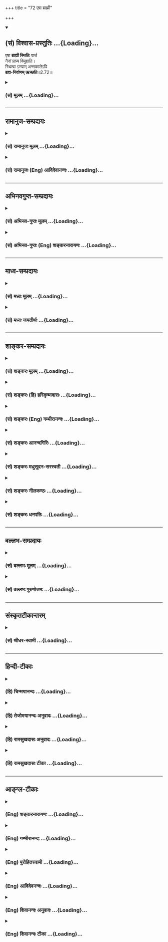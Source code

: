 +++
title = "72 एषा ब्राह्मी"

+++
<div class="js_include" newlevelforh1="2" title="(सं) विश्वास-प्रस्तुतिः" unfilled url="/purANam_vaiShNavam/mahAbhAratam/06-bhIShma-parva/03-bhagavad-gItA-parva/saMskRtam/vishvAsa-prastutiH/02_sAnkhya-yogaH_sarva-/72_eShA_brAhmI.md">
<details open><summary><h2>(सं) विश्वास-प्रस्तुतिः ...{Loading}...</h2></summary>

एषा **ब्राह्मी स्थितिः** पार्थ  
नैनां प्राप्य विमुह्यति।  
स्थित्वा ऽस्याम् अन्तकालेऽपि  
**ब्रह्म-निर्वाणम् ऋच्छति**॥2.72॥
</details>
</div>
<div class="js_include collapsed" newlevelforh1="3" title="(सं) मूलम्" unfilled url="/purANam_vaiShNavam/mahAbhAratam/06-bhIShma-parva/03-bhagavad-gItA-parva/saMskRtam/mUlam/02_sAnkhya-yogaH_sarva-/72_eShA_brAhmI.md">
<details><summary><h3>(सं) मूलम् ...{Loading}...</h3></summary>

एषा ब्राह्मी स्थितिः पार्थ नैनां प्राप्य विमुह्यति।  
स्थित्वाऽस्यामन्तकालेऽपि ब्रह्मनिर्वाणमृच्छति।।2.72।।
</details>
</div>


_________________
## रामानुज-सम्प्रदायः
<div class="js_include collapsed" newlevelforh1="3" title="(सं) रामानुजः मूलम्" unfilled url="/purANam_vaiShNavam/mahAbhAratam/06-bhIShma-parva/03-bhagavad-gItA-parva/saMskRtam/rAmAnujaH/mUlam/02_sAnkhya-yogaH_sarva-/72_eShA_brAhmI.md">
<details><summary><h3>(सं) रामानुजः मूलम् ...{Loading}...</h3></summary>

।।2.72।।**एषा** नित्यात्मज्ञानपूर्विका असङ्गकर्मणि **स्थितिः**
स्थितधीलक्षणा **ब्राह्मी** ब्रह्मप्रापिका। ईदृशीं कर्मस्थितिं
**प्राप्य न विमुह्यति** न पुनः संसारम् आप्नोति। **अस्यां**
स्थित्याम् अन्तिमे अपि वयसि **स्थित्वा ब्रह्म निर्वाणम् ऋच्छति**
निर्वाणमयं ब्रह्म गच्छति सुखैकतानम् आत्मानम् आप्नोति इत्यर्थः।  
एवम् आत्मयाथात्म्यं युद्धाख्यस्य च कर्मणः तत्प्राप्तिसाधनताम् अजानतः
शरीरात्मज्ञानेन मोहितस्य तेन च मोहेन युद्धात् निवृत्तस्य तन्मोहशान्तये
नित्यात्मविषया साङ्ख्यबुद्धिः तत्पूर्विका च
असङ्गकर्मानुष्ठानरूपकर्मयोगविषया बुद्धिः स्थितप्रज्ञतायोगसाधनभूता
द्वितीयेऽध्याये प्रोक्ता। तदुक्तम् नित्यात्मासङ्गकर्मेहागोचरा
साङ्ख्ययोगधीः। द्वितीये स्थितधीलक्ष्या प्रोक्ता तन्मोहशान्तये।।
(गीतार्थसंग्रहे 6) इति।  
  
  

</details>
</div>
<div class="js_include collapsed" newlevelforh1="3" title="(सं) रामानुजः (Eng) आदिदेवानन्दः" unfilled url="/purANam_vaiShNavam/mahAbhAratam/06-bhIShma-parva/03-bhagavad-gItA-parva/saMskRtam/rAmAnujaH/english/AdidevAnandaH/02_sAnkhya-yogaH_sarva-/72_eShA_brAhmI.md">
<details><summary><h3>(सं) रामानुजः (Eng) आदिदेवानन्दः ...{Loading}...</h3></summary>

2.72 This state of performing disinterested work which is preceded by
the knowledge of the eternal self and which is characterised by firm
wisdom, is the Brahmi-state, which secures the attainment of the Brahman
(the self). After attaining such a state, he will not be deluded, i.e.,
he will not get again the mortal coil. Reaching this state even during
the last years of life, he wins the blissful Brahman (the self) i.e.,
which is full of beatitude. The meaning is that he attains the self
which is constituted of nothing but bliss. Thus in the second chapter,
the Lord wanted to remove the delusion of Arjuna, who did not know the
real nature of the self and also did not realize that the activity named
'war' (here an ordained duty) is a means for attaining the nature of
Sankhya or the self. Arjuna was under the delusion that the body is
itself the self, and dominated by that delusion, had retreated from
battle. He was therefore taught the knowledge called 'Sankhya' or the
understanding of the self, and Yoga or what is called the path of
practical work without attachment. These together have as their
objective the attainment of steady wisdom (Sthitaprajnata) This has been
explained in the following verse by Sri Yamunacarya: Sankhya and Yoga,
which comprehend within their scope the understanding of the eternal
self and the practical way of disinterested action respectively, were
imparted in order to remove Arjuna's delusion. Through them the state of
firm wisdom can be reached.

</details>
</div>


_________________
## अभिनवगुप्त-सम्प्रदायः
<div class="js_include collapsed" newlevelforh1="3" title="(सं) अभिनव-गुप्तः मूलम्" unfilled url="/purANam_vaiShNavam/mahAbhAratam/06-bhIShma-parva/03-bhagavad-gItA-parva/saMskRtam/abhinava-guptaH/mUlam/02_sAnkhya-yogaH_sarva-/72_eShA_brAhmI.md">
<details><summary><h3>(सं) अभिनव-गुप्तः मूलम् ...{Loading}...</h3></summary>

एषेति । एषा असौ ब्रह्मसत्ता, यस्यां क्षणमात्रं स्थित्वा अवस्थिति प्राप्य शरीरभेदात् परं ब्रह्म आप्नोति। इति प्रश्नचतुष्टयं निर्णीतमिति ॥ ७४॥
  
  

</details>
</div>
<div class="js_include collapsed" newlevelforh1="3" title="(सं) अभिनव-गुप्तः (Eng) शङ्करनारायणः" unfilled url="/purANam_vaiShNavam/mahAbhAratam/06-bhIShma-parva/03-bhagavad-gItA-parva/saMskRtam/abhinava-guptaH/english/shankaranArAyaNaH/02_sAnkhya-yogaH_sarva-/72_eShA_brAhmI.md">
<details><summary><h3>(सं) अभिनव-गुप्तः (Eng) शङ्करनारायणः ...{Loading}...</h3></summary>

2.72 Esa etc. This is the Brahman-existance by remaining, i.e., having
dwalt in which, even for a moment, one attains the Supreme Brahman
\[after\] one's body breaks. Thus \[all the\] four estions have been
decided.

</details>
</div>


_________________
## माध्व-सम्प्रदायः
<div class="js_include collapsed" newlevelforh1="3" title="(सं) मध्वः मूलम्" unfilled url="/purANam_vaiShNavam/mahAbhAratam/06-bhIShma-parva/03-bhagavad-gItA-parva/saMskRtam/madhvaH/mUlam/02_sAnkhya-yogaH_sarva-/72_eShA_brAhmI.md">
<details><summary><h3>(सं) मध्वः मूलम् ...{Loading}...</h3></summary>

।।2.72।। उपसंहरति एषेति। ब्राह्मी स्थितिः ब्रह्मविषया स्थितिः लक्षणम्।
अन्तकालेऽप्यस्यां स्थित्वैव ब्रह्म गच्छति अन्यथा जन्मान्तरं
प्राप्नोति। यं यं वाऽपि 8।6 इति वक्ष्यमाणत्वात्। ज्ञानिनामपि सति
प्रारब्धकर्मणि शरीरान्तरं युक्तम्। भोगेन त्वितरे इति ह्युक्तम्। सन्ति हि
बहुशरीरफलानि कर्माणि कानिचित्सप्तजन्मनि विप्रः स्यात् इत्यादेः दृष्टेश्च
ज्ञानिनामपि बहुशरीरप्राप्तेः। तथा ह्युक्तम्स्थितप्रज्ञोऽपि यस्तूर्ध्वः
प्राप्य रुद्रपदं गतः। साङ्कर्षणं ततो मुक्तिमगाद्विष्णुप्रसादतः इति
गारुडे। महादेव परे जन्मनि तव मुक्तिर्निरूप्यते इति नारदीये।  
निश्चितफलं च ज्ञानं तस्य तावदेव चिरम् छां.उ.6।14।2़। यदु৷৷. च
नार्चिषमेवाभिसम्भवन्ति छां.उ.4।15।5 इत्यादिश्रुतिभ्यः न च
कायव्यूहापेक्षा तद्यथेषीकातूलम् छां.उ.5।24।3। तद्यथा पुष्करपलाशे
छां.उ.4।14।3ज्ञानाग्निः सर्वकर्माणि 4।37 इत्यादिवचनेभ्यः। प्रारब्धे
त्वविरोधः प्रमाणाभावाच्च। न च तच्छास्त्रं प्रमाणम्। अक्षपादकणादानां
साङ्ख्ययोगजटाभृताम्। मतमालम्ब्य ये वेदं दूषयन्त्यल्पचेतसः इति
निन्दावचनात्।  
यत्र तु स्तुतिस्तत्र शिवभक्तानां स्तुतिपरत्वमेव न सत्यत्वम्। न हि
तेषामपीतरग्रन्थविरुद्धार्थे प्रामाण्यम्। तथाह्युक्तम्एष मोहं सृजाम्याशु
यो जनान्मोहयिप्यति। त्वं च रुद्र महाबाहो मोहशास्त्राणि कारय। अतथ्यानि
वितथ्यानि दर्शयस्व महाभुज। प्रकाशं कुरु चात्मानमप्रकाशं च मां कुरु इति
वाराहे। कुत्सितानि च मिश्राणि रुद्रो विष्णुप्रचोदितः। चकार शास्त्राणि
विभुः ऋषयस्तत्प्रचोदिताः। दधीचाद्याः पुराणानि तच्छास्त्रसमयेन तु।
चक्रुर्वेदैश्च ब्राह्मणानि वैष्णवा विष्णुचोदिताः। पञ्चरात्रं भारतं च
मूलरामायणं तथा। तथा पुराणं भागवतं विष्णुर्वेद इतीरितः। अतः शैवपुराणानि
योज्यान्यन्याविरोधतः इति नारदीये।  
अतो ज्ञानिनां भवत्येव मुक्तिः। भीष्मादीनां तु तत्क्षणे मुक्त्यभावः।
स्मरंस्त्यजतीति वर्तमानव्यपदेशो हि कृतः। तच्चोक्तञ्ज्ञानिनां
क्रमयुक्तानां कायत्यागक्षणो यदा। विष्णुमाया तदा तेषां मनो बाह्यं करोति
हि इति गारुडे। न चान्येषां तदा स्मृतिर्भवति। बहुजन्मविपाकेन भक्तिज्ञानेन
ये हरिम्। भजन्ति तत्स्मृतिं त्वन्ते देवो याति न चान्यथा इति
ब्रह्मवैवर्ते। निर्वाणमशरीरम्। कायो बाणं शरीरं च
इत्यभिधानात्। एतद्बाणमवष्टभ्य इति प्रयोगाच्च।
निर्वाणशब्दप्रतिपादनंअनिन्द्रियाः म.भा.12।336।29 इत्यादिवत्। कथमन्यथा
सर्वपुराणादिप्रसिद्धाऽऽकृतिर्भगवत उपपद्यते। न चान्यद्भगवत उत्तमं
ब्रह्म। ब्रह्मेति परमात्मेति भगवानिति शद्ब्यते इति भागवते। भगवन्तं परं
ब्रह्मपरं ब्रह्मञ्जनार्दन। परमं यो महद्ब्रह्म
म.भा.13।149।9यस्मात्क्षरमतीतोऽहमक्षरादपि चोत्तमः।
15।18योऽप्तावतीन्द्रियग्राह्यः। नास्ति नारायणसमं न भूतं न  
  
भविष्यति। न त्वत्समोऽस्त्यभ्यधिकः कुतोऽन्यः 11।43 इत्यादिभ्यः। न च तस्य
ब्रह्मणोऽशरीरत्वादेतत्कल्प्यम् तस्यापि शरीरश्रवणात् आनन्दरूपममृतम्
मुं.उ.2।2।7 सुवर्णज्योतिः तै.उ.3।10।6 दहरोऽस्मिन्नन्तराकाशः छां.उ.8।1।2
इत्यादिषु।  
यदि रूपं न स्यात् आनन्दमित्येव स्यात् न त्वानन्दरूपमिति। कथं
सुवर्णरूपत्वं स्यादरूपस्य कथं दहरत्वम् दहरस्थश्च केचित्स्वदेहेत्यादौ
रूपवानुच्यते सहस्रशीर्षा पुरुषः ऋक्सं.8।4।17।1य.सं.31।1 रुक्मवर्णं
कर्तारं मुं.उ.3।1।3 आदित्यवर्णं तमसः परस्तात् य.सं.31।18 सर्वतः पाणिपादं
तत् 13।13श्वे.उ.3।16 विश्वतश्चक्षुरुत विश्वतोमुखः। ऋक्सं.
8।3।16।3य.सं.17।19 इत्यादिवचनात्। विश्वरूपाध्यायादेश्च रूपवानवसीयते।
अतिपरिपूर्णतमज्ञानैश्वर्यवीर्यानन्दयशश्श्रीशक्त्यादिमांश्च भगवान्।
पराऽस्य शक्तिर्विविधैव श्रूयते स्वाभाविकीं ज्ञानबलक्रिया च। श्वे.उ.6।8
यः सर्वज्ञः मुं.उ.1।1।92।2।7 आनन्दं ब्रह्मणः तै.उ.2।4।12।9।1
एतस्यैवानन्दस्यान्यानि भूतानि मात्रामुपजीवन्ति।
बृ.उ.4।3।32अनादिमध्यान्तमनन्तवीर्यसहस्रलक्षामितकान्तिकान्तम्। मय्यनन्तगुणेऽनन्ते
गुणतोऽनन्तविग्रहे भाग.6।4।48विज्ञानशक्तिरहमासमन्तशक्तेः भाग.3।9।24तुर्यं
तत्सर्वदृक् सदा। गौ.पा.का.1।12आत्मानमन्यं च स वेद विद्वान्
भाग.11।11।7अन्यतमो मुकुन्दात्को नाम लोके भगवत्पदार्थः
भाग.3।18।21ऐश्वर्यस्य समग्रस्य। वि.पु.6।5।74अतीव परिपूर्णं ते सुखं
ज्ञानं च सौभगम्। यच्चात्ययुक्तं स्मर्तुं वा शक्तः कर्तुमतः परः
इत्यादिभ्यः। तानि सर्वाण्यन्योन्यानन्यरूपाणि। विज्ञानमानन्दं ब्रह्म
बृ.उ.3।9।28 आनन्दो ब्रह्मेति व्यजानात् तै.उ.3।6 सत्यं ज्ञानमनन्तं ब्रह्म
तै.उ.2।1 यस्य ज्ञानमयं तपः मुं.उ.।1।19 समा भग प्रविश स्वाहा तै.उ.1।4।3न
तस्य प्राकृता मूर्तिर्मांसमेदोस्थिसम्भवा। न
योगित्वादीश्वरत्वात्सत्यरूपोऽच्युतो विभुः। सद्देहःसुखगन्धश्च ज्ञानभाः
सत्पराक्रमः। ज्ञानज्ञानः सुखसुखः स विष्णुः परमोऽक्षरः इति
पैङ्गिखिले। देहोऽयं मे सदानन्दो नायं प्रकृतिनिर्मितः। परिपूर्णश्च सर्वत्र
तेन नारायणोऽस्म्यहम्। इत्यादि ब्रह्मवैवर्ते।  
तदेव लीलया चासौ परिच्छिन्नादिरूपेण दर्शयति मायया। न च गर्भैऽवसद्देव्या न
चापि वसुदेवतः। न चापि राघवाज्जातो न चापि जमदग्नितः।
नित्यानन्दोऽव्ययोऽप्येवं क्रीडते मोघदर्शनः इति च पाद्मे। न वै स
आत्माऽऽत्मव (तां सुहृत्तमाः सक्तस्त्रिलोक्यां) तामधीश्वरो भुङ्क्ते हि
दुःखं भगवान्वासुदेवः भाग.5।19।6स्वर्गादेरीशिताञ्जः परमसुखनिधिर्बोधरूपोऽय
बोधं लोकानां दर्शयन्यो मुनिसुतहृतात्मप्रियार्थे जगाम। स ब्रह्मवन्द्यचरणो
जनमोहनाय स्त्रीसङ्गिनामिति रतिं प्रथयंश्चचार। पूर्तेरचिन्त्यवीर्यो यो
यश्च दाशरथिः स्वयम्। रुद्रवाक्यमृतं कर्तुमजितो जितवत्स्थितः। योऽजितो
विजितो भक्त्या गाङ्गेयं न जघान ह। न चाम्बां ग्राहयामास करुणः कोऽपरस्ततः
इत्यादिभ्यश्च स्कान्दे।  
न तत्र संसारधर्मा निरूप्याः यत्र च परापरभेदोऽवगम्यते
तत्राज्ञबुद्धिमपेक्ष्यावरत्वं विश्वरूपमपेक्ष्य अन्यत्र। तच्चोक्तम्
परिपूर्णानि रूपाणि समान्यखिलरूपतः। तथाप्यपेक्ष्य मन्दानां दृष्टिं
त्वामृषयोऽपि हि। परावरं वदन्त्येव ह्यभक्तानां विमोहनम् इति गारु़डे। न
चात्र किञ्चिदुपचारादिति वाच्यम् अचिन्त्यशक्तेः
पदार्थवैचित्र्याच्चेत्युक्तम्। रामकृष्णादिरूपाणि परिपूर्णानि सर्वदा। न
चाणुमात्रं भिन्नानि तथाप्यस्प्तान्विमोहसि इत्यादेश्च नारदीये।
तस्मात्सर्वदा सर्वरूपेष्वपरिगणितानन्तगुणगणं नित्यनिरस्ताशेषदोषं च
नारायणाख्यं परं ब्रह्मापरोक्षज्ञान्यृच्छतीति च सिद्धम्।  

</details>
</div>
<div class="js_include collapsed" newlevelforh1="3" title="(सं) मध्वः जयतीर्थः" unfilled url="/purANam_vaiShNavam/mahAbhAratam/06-bhIShma-parva/03-bhagavad-gItA-parva/saMskRtam/madhvaH/jayatIrthaH/02_sAnkhya-yogaH_sarva-/72_eShA_brAhmI.md">
<details><summary><h3>(सं) मध्वः जयतीर्थः ...{Loading}...</h3></summary>

।।2.72।। ज्ञानी स्तूयतेएषा इत्यनेनेत्यसत् प्रथमवाक्ये तददर्शनादिति
भावेनाह  **उपसंहरती**ति। प्रकरणं समापयतीत्यर्थः। ब्रह्मधर्मभूतेति
प्रतीतिनिरासायाह **ब्राह्मी**ति। स्थितिर्नोक्ता कथमेवमुच्यते इत्यत आह
लक्षणमिति ब्रह्मविषयज्ञानवतो लक्षणमुक्तमित्यर्थः। किं प्रभाषेत 2।5
इत्यादिप्रश्नपरिहारस्यार्थादुक्तत्वादनुपसंहारः। अन्तकाले चरमे वयस्यपि यः
परिव्रज्यास्यां स्थितौ तिष्ठति सोऽपि ब्रह्माप्नोतीति किमु ब्रह्मचर्यादेव
प्रव्रज्य इति (शां.) व्याख्यानमसत् अप्रकृतत्वात् इत्याशयवान्व्याचष्टे
**अन्तकालेऽपी**ति। ज्ञानिनो ब्रह्मप्राप्तिरुक्ता सा किं
तद्देहपातान्तरमेव उतान्यथा इत्यपेक्षयामिदमुच्यते। कुतोऽस्यार्थस्य
भगवदभिप्रेतत्वं इत्यत आह **यं यमि**ति। ननु ज्ञानमेव मोक्षसाधनम्
कारणपौष्कल्ये च कार्यं भवत्येव अतः कथं ज्ञानिनः शरीरान्तरप्राप्तिः इत्यत
आह **ज्ञानिना**मिति। प्रारब्धकर्म सामग्र्याः प्रतिबन्धकं तदेवान्तकाले
ब्रह्मानुसन्धानं प्रतिबध्नातीति भावः। ननु ज्ञानादेव सर्वं कर्म
क्षीणमित्यत आह **भोगेने**ति। अस्तु प्रारब्धकर्मणो भोगेनैव क्षयः स च
ज्ञानं यच्छरीरे जातं तत्रैवाभूत् अतः कथं शरीरान्तरारम्भ इत्यत आह  
  
**सन्ति ही**ति। तानि कथमेकेनैव शरीरेण भुज्येरन्निति शेषः। सप्तजन्मनीति
द्विगुः। इतश्चैवमित्याह **दृष्टेश्चे**ति। बह्वित्यनेकोपलक्षणम्। कथं
ज्ञानिनां बहुशरीरप्राप्तिर्दृश्यते इत्यत आह **तथाही**ति।  
ननु ज्ञानिनोऽपि यदि शरीरान्तरप्राप्तिस्तर्हि
गर्भवासादिभिर्दुःखैर्लुप्तशक्तिकं ज्ञानं न मोक्षाय पर्याप्तं स्यादित्यत
आह **निश्चिते**ति। तस्य ज्ञानिनस्तावदेव चिरं तावानेव विलम्बः यावन्न
विमोक्ष्ये विमोक्ष्यते प्रारब्धकर्मणा अवसिते कर्मणि ब्रह्म सम्पत्स्यत
इत्यर्थः अवसितकर्मणि ज्ञानिनि विषये यदि पुत्रादयः शव्यकर्म कुर्वन्ति यदु
च न यदि वा न कुर्वन्ति। सर्वथाऽर्चिषमभिसम्भवति प्राप्नोत्येवेत्यर्थः।
तदिदमुक्तंनैनां प्राप्य विमुह्यति इति। पाशुपतवैशेषिकादयस्त्वाहुः
अनियतकालविपाकान्यपि कर्माणि ज्ञानी
योगसामर्थ्यात्समाहृत्यानेकशरीरफलान्यपि कायव्यूहनिर्माणेन क्षपयित्वा
प्रव्रज्यते तत्कुतोऽस्य देहान्तरमिति तत्राह **न चे**ति। ज्ञानिनः
कर्मक्षयार्थमिति शेषः। तथा हि अप्रारब्धकर्मक्षयार्थं वा सा स्यात्
प्रारब्धकर्मक्षयार्थं वा नाद्यः तेषां ज्ञानेनैव क्षीणत्वात् इति भावेनाह
**तद्यथे**ति। द्वितीये तु यः कश्चिज्ज्ञानी तथा करोति सर्वो वा आद्ये
सम्प्रतिपत्तिमुत्तरमाह **प्रारब्धे त्वि**ति। द्वितीयासम्भवे हेतुमाह
**प्रमाणे**ति। चशब्दात्प्रागुदाहृतप्रमाणविरोधाच्च। पाशुपतादिशास्त्रेषु
तथोक्तत्वात्कथं प्रमाणाभावः इत्यत आह **न चे**ति। तच्छिष्या अपि
तच्छब्देनोच्यन्ते इति बहुवचनम्।  
उमापतिः पशुपतिः श्रीकण्ठो ब्रह्मणः सुतः। उक्तवानिदमव्यग्रं ज्ञानं
पाशुपतं शिवः इत्यादौ तत्स्तुतिरपि दृश्यते इत्यत आह **यत्रे**ति।
वैष्णवशास्त्रोक्तप्रकारेण शिवभक्तानां लक्षणयेति शेषः। सत्यत्वं
तदुक्तार्थस्येति शेषः। उक्तनिन्दाविरोधादिति भावः। तर्हि शैवपुराणानि
कायव्यूहनिर्माणनियमादौ प्रमाणानीत्यत आह **न ही**ति। तेषामिति
बुद्धिस्थशैवपुराणपरामर्शः इतरग्रन्था उदाहृतगारुडादयः। शैवपुराणानां
गारुडादिवैष्णवग्रन्थानां च को विशेषो येन बाध्यबाधकभावः इत्याशङ्क्य
दुर्जनव्यामोहार्थं प्रणीतपशुपतादिशास्त्राणां व्यामोहनार्थत्वे
तावत्प्रमाणमाह **तथा ही**ति। कारयेति स्वार्थे णिच्। अतथ्यानि
सर्वथाऽप्यविद्यमानानि वितथ्यानि व्यधिकरणानि च तेषु दर्शयस्व। प्रकाशं
प्रसिद्धम्। इदानीं तन्मूलत्वं शैवपुराणानां इतरेषां
पञ्चरात्रादिमूलत्वमित्यत्र प्रमाणमाह **कुत्सितानी**ति। तच्छास्त्रसमयेन
तच्छास्त्रसिद्धान्तमनुसृत्य। वेदैरिति वेदानामापाततः प्रतीतिमनुसृत्य।
भागवतं भगवद्विषयम्।  
उक्तमुपसंहरति **अत** इति। ज्ञानिनां मुक्तिर्भवतीत्येव न तु
तद्देहपातानन्तरमिति नियम इत्युपसंहारार्थः। ननु भीष्मादयो
ज्ञानिनोऽन्तकालेऽस्यां ब्राह्म्यां स्थितौ स्थिताश्च न मुक्ताश्च
तत्कथमेतदुक्तं इत्यत आह **भीष्मादीना**मिति। साक्षाद्देहत्यागक्षणे
युक्त्या परमेश्वरे मनोयोगेन भाव्यमित्येतत्कुतः इत्यत आह
**स्मरन्नि**ति। ननु तत्क्षणे युक्त्या मुक्तिश्चेदज्ञानिनामपि
तत्सम्भवेन मुक्तिरित्यत आह **न चे**ति। भक्तिज्ञानेनेति
द्वन्द्वैकवद्भावः। भक्तिसहितं ज्ञानं भक्तिज्ञानमिति वा। ब्रह्मनिर्वाणं
ब्रह्मस्वरूपानन्दं इति व्याख्यानं
सर्वप्रमाणविरुद्धमित्याशयवान्निर्वाणमिति भिन्नं पदं व्याचष्टे
**निर्वाण**मिति। कथमेतत् इत्यत आह  **काय** इति।
कार्यब्रह्मव्यावृत्त्यर्थमेतत्। अनेन ब्रह्मणो निराकारत्वं प्राप्तं
तत्प्रतिषेधार्थमाह **निर्वाणे**ति। प्रतिपादनं व्याख्यानम्। इत्यादिवत्
इत्यादेरिव प्राकृतादिविग्रहराहित्याथत्वेनेत्यर्थः। किमनेन व्याख्यानेन
निराकारमेव ब्रह्म किं न भवेत् इत्यत आह **कथ**मिति। भगवतो विष्णोः
साकारत्वेऽपि ब्रह्मणो निराकारत्वमेव। न च भगवानेव ब्रह्म तस्य
तदुत्तमत्वेन ततोऽन्यत्वात् अतो न पुराणादिविरोध इत्यत आह **न
चे**ति। महत् ब्रह्म इत्येतानि वाक्यानि भगवतो
ब्रह्मत्वप्रतिपादकानि। यस्मात् इत्यादीनि तस्यैव सर्वोत्तमत्वेन
तदुत्तमाभावप्रतिपादकानि। इन्द्रियग्राह्यमतिक्रान्तस्तदुत्तमः सर्वमेव
योगीन्द्रियग्राह्यम्। उत्तमाधमभावेन ब्रह्मेश्वरयोर्भेदो माभूत्
ब्रह्माशरीरं ईश्वरस्तु सविग्रह इत्यतो भेदोऽस्तु अभेदस्यापि
सत्त्वाद्ब्रह्मशब्दोपपत्तिरित्यत आह **न चे**ति। तस्य पराभिमतस्य
एतद्भगवतोऽन्यत्वम्। कुत इत्यत आह
**तस्यापी**ति। दहरोऽस्मिन्नन्तराकाशस्तस्मिन्यदन्तस्तदन्वेष्टव्यं
इत्यन्तं वाक्यं इह विवक्षितम्। इत्यादिषु ब्रह्मविद्यात्वेन सम्मतेष्विति
शेषः।  
कथमत्र श्रवणं इत्यत आह **यदी**ति। रूपं विग्रहः। विज्ञानमानन्दं ब्रह्म
बृ.उ.3।9।28 इत्यानन्दशब्दस्य  
  
नपुंसकत्वदर्शनात्तथोपादानम्। ज्योतिश्शब्दो भास्वररूपस्य वाचकः अत उक्तं
सुवर्णरूपत्वमिति। दहरत्वं दहरस्थत्वमविग्रहस्येति वर्तते। दहरस्थत्वं कथं
अविग्रहस्यानुपपन्नं इत्यत आह **दहरस्थश्चे**ति। एवमुपपत्तिसापेक्षाणि
वाक्यान्युदाहृत्य स्पष्टान्युदाहरति **सहस्रशीर्षे**ति। अवसीयते
परमात्मा। प्राग्भवतोऽन्यस्योत्तमत्वं वाक्यविरुद्धमित्युक्तम् इदानीं
व्याहृतं च तदिति भावेनाह **अतिपरिपूर्णतमे**ति।
अत्यादिशब्दैर्निरतिशयत्वं द्योत्यते। ऐश्वर्यं वशित्वम्। श्रीः कान्तिः।
परमेश्वरे भगवच्छब्दस्यौपचारिकत्वपरिहारायैतेषां गुणानां सद्भावे
प्रमाणान्याह **परे**ति। आनन्दं ब्रह्मणः इत्यत्र यतो वाचः इति
पूर्ववाक्यमभिप्रेतम्। अमितशब्दात्परश्चन्द्रशब्दोऽध्याहार्यः।
द्रष्टृपुरुषभेदात्ति्रविधोक्तिः। ऐश्वर्याद्यनन्तगुणत्वे मयीति प्रमाणम्।
सङ्ख्यापरिमाणाभ्यां गुणानामानन्त्ययनेनोच्यते। शक्तेः परत्वं प्रागुक्तं
तदस्पष्टमित्यतो **विज्ञाने**ति। ज्ञानस्यापरोक्षरूपताप्रतिपादनाय
**तुर्य**मिति। ईश्वरो नात्मानं वेत्ति कर्तृकर्मभावविरोधात्
इत्येतन्निरासाय **आत्मान**मिति। ईश्वरे भगवच्छब्दस्यौपचारिकत्वासम्भवं
दर्शयितुं तदन्यस्य तच्छब्दार्थतानिरासाया**न्यतम** इति। अन्य एवान्यतमः
भगवच्छब्दस्यायमर्थ इत्यत्रैश्वर्येति प्रमाणम्। अत्र षण्णामित्युपलक्षणम्।
षाड्गुण्ये सर्वगुणान्तर्भावो वा। तद्वान् भगवानिति सिद्धमेव। भगवत्त्वात्स
एव सर्वोत्तम इति। समग्रार्थो वेति **अतीवे**ति। यदन्येन करिष्यामीति
स्मर्तुं बुद्धिस्थीकर्तुं वाऽयुक्तं तत्त्वं कर्तुं शक्तः। मतुपा
ज्ञानादीनां भगवता भेदः प्रतीतः। षण्णामित्यादिना परस्परं च
तथाऽऽकृतिर्भगवत इत्युक्त्या कृतेस्तन्निरासार्थमाह **तानी**ति। तत्र
प्रमाणान्याह **विज्ञान**मिति। **तप** आलोचनक्रिया। ज्ञानमयं
ज्ञानात्मकमिति। धर्माणां परस्परमभेदोक्तिः। प्राकृतेति ङीबभावश्छान्दसः।
अणञ्भ्यामन्यो वा प्रत्ययः। मांसमेदोऽस्थिभिः सम्भवो यस्याः सा तथोक्ता।
एतच्च न योगित्वात् किन्त्वीश्वरत्वात्। अत एव विभुः
निर्दोषगुणात्मकविग्रहादच्युतः। ज्ञानज्ञानः इत्यादेरतिशयितज्ञानादित्यर्थः।
**तेन** निर्दोषत्वादिना।  
भगवद्रूपस्यैवम्भावे कथं परिच्छिन्नत्वगर्भवासादिसंसारिधर्माश्च तत्र
दृश्यन्ते इत्यत आह  **तदेवे**ति। किमर्थं इत्यत उक्तं **लीलये**ति।
मायया मोहकशक्त्या। अत्र प्रमाणमाह **न चे**ति। देव्या देवक्याः। एवं
गर्भवासादिप्रदर्शनेन मोघं दर्शनं यस्मिन्विषये स तथा। आत्मवतां
भागवतानाम्। आत्मा निरुपाधिकप्रिय इति यावत्। मुनिसुतो रावणः।
ब्रह्मवाक्यवत् रुद्रवाक्यमप्यतुलं प्रत्यस्तीत्यतःरुद्रवाक्यं
इत्युक्तम्। करुणः करुणावान् अर्शआदित्वादच्।  
तदेवेत्याद्युक्तमुपसंहरति **न तत्रे**ति। अत इत्युपस्कर्तव्यम्। यद्येवं
तर्हि विश्वरूपं परं तदपेक्षया कृष्णादिरूपाण्यपराणीति कथं ग्रन्थेषूच्यते
इत्यत आह **यत्र चे**ति। यत्र ग्रन्थे। तत्र विश्वरूपमपेक्ष्यान्यत्र
कृष्णादावपरत्वमज्ञबुद्धिमपेक्ष्योक्तं ज्ञातव्यमित्यर्थः। कुत एतदित्यत आह
**तच्चे**ति। अखिलरूपतोऽखिलधर्मैः विमोहनं कर्तुम्। नन्वयमुपचारो वा
स्तुतिर्वा किं न स्यात् इत्यत आह **न चे**ति। असम्भवे ह्येषा कल्पना।
अचिन्त्यशक्त्या चैकस्यैवानेकपरिमाणत्वादिकं सम्भवति। अन्यत्रादर्शनेन
त्वपलापेऽतिप्रसङ्ग इत्यर्थः। अत्रैव प्रमाणमाह **कृष्णे**ति। विमोहसि
विमोहयसि। श्लोकार्थमुपसंहरति **तस्मा**दिति।  
  
  

</details>
</div>


_________________
## शाङ्कर-सम्प्रदायः
<div class="js_include collapsed" newlevelforh1="3" title="(सं) शङ्करः मूलम्" unfilled url="/purANam_vaiShNavam/mahAbhAratam/06-bhIShma-parva/03-bhagavad-gItA-parva/saMskRtam/shankaraH/mUlam/02_sAnkhya-yogaH_sarva-/72_eShA_brAhmI.md">
<details><summary><h3>(सं) शङ्करः मूलम् ...{Loading}...</h3></summary>

।।2.72।।  
  
**एषा** यथोक्ता **ब्राह्मी** ब्रह्मणि भवा इयं **स्थितिः** सर्वं
कर्म संन्यस्य ब्रह्मरूपेणैव अवस्थानम् इत्येतत्। हे **पार्थ न एनां**
स्थितिं **प्राप्य** लब्ध्वा न **विमुह्यति** न मोहं प्राप्नोति।
**स्थित्वा अस्यां** स्थितौ ब्राह्म्यां यथोक्तायां **अन्तकालेऽपि**
अन्त्ये वयस्यपि **ब्रह्मनिर्वाणं** ब्रह्मनिर्वृतिं मोक्षम्
**ऋच्छति** गच्छति। किमु वक्तव्यं ब्रह्मचर्यादेव संन्यस्य यावज्जीवं यो
ब्रह्मण्येव अवतिष्ठते स ब्रह्मनिर्वाणमृच्छति इति।।  
इति श्रीमत्परमहंसपरिव्राजकाचार्यस्य श्रीगोविन्दभगवत्पूज्यपादशिष्यस्य  
  
श्रीमच्छंकरभगवतः कृतौ श्रीमद्भगवद्गीताभाष्ये  
  
द्वितीयोऽध्यायः।।  
  

</details>
</div>
<div class="js_include collapsed" newlevelforh1="3" title="(सं) शङ्करः (हि) हरिकृष्णदासः" unfilled url="/purANam_vaiShNavam/mahAbhAratam/06-bhIShma-parva/03-bhagavad-gItA-parva/saMskRtam/shankaraH/hindI/harikRShNadAsaH/02_sAnkhya-yogaH_sarva-/72_eShA_brAhmI.md">
<details><summary><h3>(सं) शङ्करः (हि) हरिकृष्णदासः ...{Loading}...</h3></summary>

।।2.72।। ( अब ) उस उपर्युक्त ज्ञाननिष्ठाकी स्तुति की जाती है  
  
यह उपर्युक्त अवस्था ब्राह्मी यानी ब्रह्ममें होनेवाली स्थिति है अर्थात्
सर्व कर्मोंका संन्यास करके केवल ब्रह्मरूपसे स्थित हो जाना है।  
हे पार्थ इस स्थितिको पाकर मनुष्य फिर मोहित नहीं होता अर्थात् मोहको
प्राप्त नहीं होता।  
अन्तकालमें अन्तके वयमें भी इस उपर्युक्त ब्राह्मी स्थितिमें स्थित होकर
मनुष्य ब्रह्ममें लीनतारूप मोक्षको लाभ करता है। फिर जो ब्रह्मचर्याश्रमसे
ही संन्यास ग्रहण करके जीवनपर्यन्त ब्रह्ममें स्थित रहता है वह
ब्रह्मनिर्वाणको प्राप्त होता है इसमें तो कहना ही क्या है।  
  
  
  
  
  
  
  

</details>
</div>
<div class="js_include collapsed" newlevelforh1="3" title="(सं) शङ्करः (Eng) गम्भीरानन्दः" unfilled url="/purANam_vaiShNavam/mahAbhAratam/06-bhIShma-parva/03-bhagavad-gItA-parva/saMskRtam/shankaraH/english/gambhIrAnandaH/02_sAnkhya-yogaH_sarva-/72_eShA_brAhmI.md">
<details><summary><h3>(सं) शङ्करः (Eng) गम्भीरानन्दः ...{Loading}...</h3></summary>

2.72 O Partha, esa, this, the aforesaid; is brahmisthitih, the state of
being established in Brahman, i.e. continuing (in life) in
indentification with Brahman, after renouncing all actions. Na
vimuhyati, one does not become deluded; prapya, after attaining ; enam,
this Rcchati, one attains; brahma-nirvanam, identification with Brahman,
Liberation; sthitva, by being established; asyam, in this, in the state
of Brahman-hood as described; api, even; anta-kale, in the closing years
of one's life. What need it be said that, one who remains established
only in Brahman during the whole life, after having espoused monasticism
even from the stage of celibacy, attains indetification with Brahman!

</details>
</div>
<div class="js_include collapsed" newlevelforh1="3" title="(सं) शङ्करः आनन्दगिरिः" unfilled url="/purANam_vaiShNavam/mahAbhAratam/06-bhIShma-parva/03-bhagavad-gItA-parva/saMskRtam/shankaraH/AnandagiriH/02_sAnkhya-yogaH_sarva-/72_eShA_brAhmI.md">
<details><summary><h3>(सं) शङ्करः आनन्दगिरिः ...{Loading}...</h3></summary>

।।2.72।। तत्र तत्र संक्षेपविस्तराभ्यां प्रदर्शितां
ज्ञाननिष्ठामधिकारिप्रवृत्त्यर्थत्वेन स्तोतुमुत्तरश्लोकमवतारयति
**सैषेति।** गृहस्थः संन्यासीत्युभावपि चेन्मुक्तिभोगिनौ किं तर्हि
कष्टेन सर्वथैव संन्यासेनेत्याशङ्क्य  
  
संन्यासिव्यतिरिक्तानामन्तरायसंभवादपेक्षितः संन्यासो मुमुक्षोरित्याह
**एषेति।** स्थितिमेव व्याचष्टे **सर्वमिति।** न विमुह्यतीति
पुनर्नञोऽनुकर्षणमन्वयार्थं संन्यासिनो विमोहाभावेऽपि गृहस्थो
धनहान्यादिनिमित्तं प्रायेण विमुह्यति। विक्षिप्तः सन्परमार्थविवेकरहितो
भवतीत्यर्थः। यथोक्ता ब्राह्मी स्थितिः सर्वकर्मसंन्यासपूर्विका
ब्रह्मनिष्ठा तस्यां स्थित्वा तामिमामायुषश्चतुर्थेऽपि भागे कृत्वेत्यर्थः।
अपिशब्दसूचितं कैमुतिकन्यायमाह **किमु** **वक्तव्यमिति।** तदेवं
तत्त्वंपदार्थौ तदैक्यं वाक्यार्थस्तज्ज्ञानादेकाकिनो
मुक्तिस्तदुपायश्चेत्येतेषामेकैकत्रश्लोके प्राधान्येन प्रदर्शितमिति
निष्ठाद्वयमुपायोपेयभूतमध्यायेन सिद्धम्।  
इति परमहंस श्रीमदानन्दगिरिकृतटीकायां द्वितीयोऽध्यायः।।2।।  
  

</details>
</div>
<div class="js_include collapsed" newlevelforh1="3" title="(सं) शङ्करः मधुसूदन-सरस्वती" unfilled url="/purANam_vaiShNavam/mahAbhAratam/06-bhIShma-parva/03-bhagavad-gItA-parva/saMskRtam/shankaraH/madhusUdana-sarasvatI/02_sAnkhya-yogaH_sarva-/72_eShA_brAhmI.md">
<details><summary><h3>(सं) शङ्करः मधुसूदन-सरस्वती ...{Loading}...</h3></summary>

।।2.72।। तदेवं चतुर्णां प्रश्नानामुत्तरव्याजेन सर्वाणि
स्थितप्रज्ञलक्षणानि मुमुक्षुकर्तव्यतया कथितानि संप्रति कर्मयोगफलभूतां
साङ्ख्यनिष्ठां फलेन स्तुवन्नुपसंहरति एषा स्थितप्रज्ञलक्षणव्याजेन कथिताएषा
तेऽभिहिता साङ्ख्ये बुद्धिः इति च प्रागुक्ता स्थितिर्निष्ठा
सर्वकर्मसंन्यासपूर्वकपरमात्मज्ञानलक्षणा ब्राह्मी ब्रह्मविषया। हे पार्थ
एनां स्थितिं प्राप्य यः कश्चिदपि पुनर्न  
  
विमुह्यति। नहि ज्ञानबाधितस्याज्ञानस्य पुनः संभवोऽस्ति
अनादित्वेनोत्पत्त्यसंभवात्। अस्यां स्थितावन्तकालेऽप्यन्त्येऽपि वयसि
स्थित्वा ब्रह्मनिर्वाणं ब्रह्मणि निर्वाणं निर्वृतिं ब्रह्मरूपं
निर्वाणमिति वा ऋच्छति गच्छत्यभेदेन। किमु वक्तव्यं यो ब्रह्मचर्यादेव
संन्यस्य यावज्जीवमस्यां ब्राह्म्यां स्थिताववतिष्ठते स
ब्रह्मनिर्वाणमृच्छतीत्यपिशब्दार्थः।  
  
  
  
  

</details>
</div>
<div class="js_include collapsed" newlevelforh1="3" title="(सं) शङ्करः नीलकण्ठः" unfilled url="/purANam_vaiShNavam/mahAbhAratam/06-bhIShma-parva/03-bhagavad-gItA-parva/saMskRtam/shankaraH/nIlakaNThaH/02_sAnkhya-yogaH_sarva-/72_eShA_brAhmI.md">
<details><summary><h3>(सं) शङ्करः नीलकण्ठः ...{Loading}...</h3></summary>

।।2.72।। प्रतिपादितां कर्मयोगप्राप्यां साङ्ख्ययोगनिष्ठां फलेन
स्तुवन्नुपसंहरति **एषेति।** एषा स्थितप्रज्ञलक्षणप्रसङ्गात्कथिता
ब्राह्मी। ब्रह्मशब्देनात्र ब्रह्मविदुच्यते। ब्रह्मविद्ब्रह्मैव भवति इति
श्रुतेः। तस्येयं ब्राह्मी स्थितिर्निष्ठा एनां निष्ठां प्राप्य नरो न
विमुह्यति पुनर्मोहं न प्राप्नोति। अस्यामन्तकालेऽपि स्थित्वेति
सकृज्जातापीयं फलवती नतूपासनावच्चिराभ्याससापेक्षेत्युक्तम्। ब्रह्म ऋच्छति
प्राप्नोति। किं लोकान्तरवद्गतिप्राप्यं ब्रह्म नेत्याह **निर्वाणमिति।**
निर्गतं वानं गमनं यस्मिन्प्राप्ये ब्रह्मणि तन्निर्वाणम्। तथा च श्रुतिःन
तस्य प्राणा उत्क्रामन्त्यत्रैव समवलीयन्ते ब्रह्मैव सन् ब्रह्माप्येति
इति। गतिमन्तरेण प्राणरूपोपाधिप्रविलयमात्राद्धटाकाशस्य
महाकाशत्वप्राप्तिवत् जीवस्य ब्रह्मप्राप्तिमाह। अन्तकालेऽपीत्यपिशब्दाद्यो
ब्रह्मचर्यादारभ्यात्र तिष्ठति स ब्रह्मनिर्वाणं कैमुतिकन्यायेन
प्राप्नोतीति गम्यते। अस्याध्यायस्यार्थः संगृहीतो मधूसूदनश्रीपादैःज्ञानं
तत्साधनं कर्म सत्त्वशुद्धिश्च तत्फलम्। तत्फलं
ज्ञाननिष्ठैवेत्यध्यायेऽस्मिन्प्रकीर्तितम्।  

</details>
</div>
<div class="js_include collapsed" newlevelforh1="3" title="(सं) शङ्करः धनपतिः" unfilled url="/purANam_vaiShNavam/mahAbhAratam/06-bhIShma-parva/03-bhagavad-gItA-parva/saMskRtam/shankaraH/dhanapatiH/02_sAnkhya-yogaH_sarva-/72_eShA_brAhmI.md">
<details><summary><h3>(सं) शङ्करः धनपतिः ...{Loading}...</h3></summary>

।।2.72।। ज्ञाननिष्ठां स्तुवन्नुपसंहरति **एषेति।** एषा यथोक्ता ब्रह्मणि
भवा स्थितिः। सर्वं परित्यज्य ब्रह्मरुपेणैवावस्थानमिति
यावत्। ब्रह्मविद्ब्रह्मैव भवति इति श्रुत्या ब्रह्मशब्देनात्र
ब्रह्मविद्गृह्यत इति व्याख्यानं त्वाचार्यैर्न कृतं मुख्यार्थेन
वाक्यार्थनिर्वाहेऽमुख्यार्थस्यानौचित्यात्। एनां स्थितिं लब्ध्वा न
विमुह्यति मोहं न प्राप्नोति। अस्यां ब्राहृयां स्थितावन्तकाले
वृद्धावस्थायामपि स्थित्वा ब्रह्मणि निर्वृतिं मोक्षमृच्छति गच्छति किं
वक्तव्यं प्रथमावस्थात् आस्भ्य ब्रह्मण्येव योऽवतिष्ठते स
ब्रह्मनिर्वाणमृच्छतीति। अन्तकाले मृत्युसमये इत्यर्थस्तु न तस्मिन्काले
एतादृशस्थित्यसंभवात्। नतु तदा विवशस्य स्मरणोद्यमः संभवतीति। यंयं वापीति
श्लोकस्थस्वोक्तिविरोधाच्च ब्रह्मणि निर्वाणमिति भाष्यस्योपलक्षणत्वेन
ब्रह्मरुपं निर्वाणमित्यर्थोऽप्यविरुद्धः। निर्गतं वानं गमनं
यस्मिन्नित्यर्थोऽपि तवाप्ययं शोकमोहाभिभूतत्वरुपः स्वभावो नोचितः किंतु
जीवन्मुक्तस्वभाव एवेति सूचयन्नाह **पार्थेति।** यद्वा मत्संबन्धिनस्तव
मयि ब्रह्मण्येवावस्थानं युक्तमिति सूचयन्नाह **पार्थेति।**  
  
तदनेन द्वितीयाध्यायेन तत्पदलक्ष्यं परमात्मानमेव त्वंपदलक्ष्यत्वेन
प्रतिपादयता साक्षाच्छोकमोहनिवृत्तिहेतुभूतां ज्ञाननिष्ठां लक्षणसहितां
प्राधान्येन तदुपायभूतां योगनिष्ठां च गुणभावेन प्रदर्शयता उपायोपेयभूतं
निष्ठाद्वयं प्रकाशितम्।  
इति
श्रीमत्परमहंसपरिव्राजकाचार्यबालस्वामिश्रीपादशिष्यदत्तवंशावतंसरामकुमारसूनुधनपतिविदुषा
विरचितायां गीताभाष्योत्कर्षदीपिकायां द्वितीयोऽध्यायः।।2।।  
  
  
**  
  
  
**

</details>
</div>


_________________
## वल्लभ-सम्प्रदायः
<div class="js_include collapsed" newlevelforh1="3" title="(सं) वल्लभः मूलम्" unfilled url="/purANam_vaiShNavam/mahAbhAratam/06-bhIShma-parva/03-bhagavad-gItA-parva/saMskRtam/vallabhaH/mUlam/02_sAnkhya-yogaH_sarva-/72_eShA_brAhmI.md">
<details><summary><h3>(सं) वल्लभः मूलम् ...{Loading}...</h3></summary>

।।2.72।। उक्तां योगवन्निष्ठां स्तुवन्नुपसंहरति एषेति। ब्रह्म हि निर्दोषं
समम् तस्यैवेति ब्राह्मी ब्रह्मसम्बन्धिनी वा स्थितिः स्थितधीलक्षणा।
अस्यां स्थित्वा ब्रह्मसुखं प्राप्नोति।  

</details>
</div>
<div class="js_include collapsed" newlevelforh1="3" title="(सं) वल्लभः पुरुषोत्तमः" unfilled url="/purANam_vaiShNavam/mahAbhAratam/06-bhIShma-parva/03-bhagavad-gItA-parva/saMskRtam/vallabhaH/puruShottamaH/02_sAnkhya-yogaH_sarva-/72_eShA_brAhmI.md">
<details><summary><h3>(सं) वल्लभः पुरुषोत्तमः ...{Loading}...</h3></summary>

  
  
।।2.72।। उपसंहरति एषेति। एषा ब्राह्मी ब्रह्मनिष्ठस्य स्थितिः। एनां
प्राप्य न विमुह्यति मोहं न प्राप्नोति। अन्तकाले क्षणमप्यस्यां स्थित्वा
ब्रह्मनिर्वाणं पुरुषोत्तममुक्तिं प्राप्नोति। गीतायाश्चोपनिषद्रूपत्वादत्र
ब्रह्मपदं पुरुषोत्तमवाचकमेव। आजन्मस्थितौ तु किं वक्तव्यम् इति भावः।  
  
  
इति श्रीमद्भगवद्गीताटीकायां गीतामृततरङ्गिण्यां द्वितीयोऽध्यायः।।2।।  
  

</details>
</div>


_________________
## संस्कृतटीकान्तरम्
<div class="js_include collapsed" newlevelforh1="3" title="(सं) श्रीधर-स्वामी" unfilled url="/purANam_vaiShNavam/mahAbhAratam/06-bhIShma-parva/03-bhagavad-gItA-parva/saMskRtam/shrIdhara-svAmI/02_sAnkhya-yogaH_sarva-/72_eShA_brAhmI.md">
<details><summary><h3>(सं) श्रीधर-स्वामी ...{Loading}...</h3></summary>

।।2.72।। उक्तां ज्ञाननिष्ठां स्तुवन्नुपसंहरति **एषेति।**
ब्राह्मीस्थितिर्ब्रह्मज्ञाननिष्ठा एषा एवंविधा। एनां परमेश्वराराधनेन
शुद्धान्तःकरणः पुमान् प्राप्य न विमुह्यति पुनः संसारमोहं न प्राप्नोति।
यतः अन्तकाले मृत्युसमयेऽप्यस्यां क्षणमात्रमपि स्थित्वा ब्रह्मणि निर्वाणं
लयमृच्छति प्राप्नोति किं पुनर्वक्तव्यं बाल्यमारभ्य स्थित्वा
प्राप्नोतीति।  
  
  

</details>
</div>


_________________
## हिन्दी-टीकाः
<div class="js_include collapsed" newlevelforh1="3" title="(हि) चिन्मयानन्दः" unfilled url="/purANam_vaiShNavam/mahAbhAratam/06-bhIShma-parva/03-bhagavad-gItA-parva/hindI/chinmayAnandaH/02_sAnkhya-yogaH_sarva-/72_eShA_brAhmI.md">
<details><summary><h3>(हि) चिन्मयानन्दः ...{Loading}...</h3></summary>

।।2.72।। सब इच्छाओं के त्याग का अर्थ है अहंकार का त्याग। अहंकार रहित
अवस्था निष्क्रिय अर्थहीन शून्य नहीं है। जहाँ भ्रान्तिजनित अहंकार समाप्त
हुआ वहीं पर पूर्ण ज्ञानस्वरूप आत्मा प्रकाशित होता है। अपने हृदय में
स्थित आत्मा को पहचानने का ही अर्थ है उसी समय सर्वत्र व्याप्त नित्य
ब्रह्म को पहचानना। अहंकार के नष्ट होने पर नित्य चैतन्य आत्मा का अनुभव
उससे भिन्न रहकर नहीं होता वरन् उसके साथ एकत्व का अनुभव ही होता है। अत इस
साक्षात्कार को ब्राह्मी स्थिति कहा गया है।  
यहाँ एक शंका उठ सकती है कि क्या आत्मानुभव के पश्चात् भी हमें पुन मोहित
होकर अहंकार से उत्पन्न दुखों का भोग हो सकता है ऐसे किसी पुनर्मोह का यहाँ
निषेध करके भगवान् हमारे भय को दूर कर देते हैं और भी एक बात है कि
आत्मसाक्षात्कार का युवावस्था में ही होना आवश्यक नहीं हैं। वृद्धावस्था
अथवा जीवन के अन्तिम क्षणों में भी यदि मनुष्य अपने स्वयंसिद्ध नित्य
स्वरूप को पहचान लेता है तब भी वह अनुभव ब्राह्मी स्थिति के लिए पर्याप्त
है।  
मिथ्या का निषेध और सत्य का प्रतिपादन यही वह मार्ग है जिसका उपनिषदों में
आत्मप्राप्ति के लिए उपदेश है। कर्मयोग उस ज्ञान का व्यावहारिक स्वरूप है
जिसका निरूपण व्यासजी ने गीता में अपनी मौलिक शैली में किया है। अनासक्त
भाव से सिद्धि और असिद्धि में समान रहते हुए कर्म करने का अर्थ है अहंकार
के अधिकार को ही समाप्त करना और इस प्रकार अनजाने ही वहाँ उच्चतर सत्य की
स्थापना करना। अस्तु वेदान्त के निदिध्यासन से गीता में वर्णित कर्मयोग की
साधना भिन्न नहीं है। परन्तु अर्जुन भगवान् के केवल वाच्यार्थ को ही ग्रहण
करता है और उसके मन में एक सन्देह उत्पन्न होता है जिसे वह तृतीय अध्याय के
प्रारम्भ में व्यक्त करता है। अत अगले अध्याय में भगवान् श्रीकृष्ण कर्मयोग
का विस्तारपूर्वक विवेचन करते हैं।  
conclusion  
ँ़ तत्सदिति श्रीमद्भगवद्गीतासूपनिषस्तु ब्रह्मविद्यायां  
  
योगाशास्त्रे श्रीकृष्णार्जुनसंवादे साङ्ख्ययोगोनाम द्वितीयोऽध्याय।।  
  
इस प्रकार श्रीकृष्णार्जुन संवाद के रूप में ब्रह्मविद्या और योगशास्त्र
स्वरूप श्रीमद्भगवद्गीतोपनिषद् का साङ्ख्ययोग नामक दूसरा अध्याय समाप्त होता
है।  
कपिल मुनि जी के साङ्ख्य दर्शन के अर्थ में इस अध्याय का नाम साङ्ख्ययोग नहीं
है। यहाँ साङ्ख्य शब्द का प्रयोग उसकी व्युत्पत्ति के आधार पर किया गया है
जिसके अनुसार साङ्ख्य का अर्थ हैं किसी विषय का युक्तियुक्त वह विवेचन
जिसमें अनेक तर्क प्रस्तुत करने के पश्चात् किसी विवेकपूर्ण निष्कर्ष पर हम
पहुँचते हैं। इस अर्थ में तत्त्वज्ञान से पूर्ण इस अध्याय को संकल्प वाक्य
में साङ्ख्ययोग कहा गया है।  
यह सत्य है कि मूल महाभारत में गीता के अध्यायों के अन्त में यह संकल्प
वाक्य नहीं मिलते। किसी एक व्यक्ति को इनकी रचना का श्रेय देने के विषय में
व्याख्याकारों में मतभेद है। तथापि यह स्वीकार किया जाता है कि एक अथवा
अनेक विद्वानों ने प्रत्येक अध्याय के विषय का अध्ययन कर उसका उचित नामकरण
किया है। गीता के सभी विद्यार्थियों के लिए वास्तव में ये नाम उपयोगी हैं।
श्री शंकराचार्य जी ने इस विषय पर भाष्य नहीं लिखा है।  
  
  

</details>
</div>
<div class="js_include collapsed" newlevelforh1="3" title="(हि) तेजोमयानन्दः अनुवादः" unfilled url="/purANam_vaiShNavam/mahAbhAratam/06-bhIShma-parva/03-bhagavad-gItA-parva/hindI/tejomayAnandaH/anuvAdaH/02_sAnkhya-yogaH_sarva-/72_eShA_brAhmI.md">
<details><summary><h3>(हि) तेजोमयानन्दः अनुवादः ...{Loading}...</h3></summary>

।।2.72।। हे पार्थ यह ब्राह्मी स्थिति है। इसे प्राप्त कर पुरुष मोहित नहीं
होता। अन्तकाल में भी इस निष्ठा में स्थित होकर ब्रह्मनिर्वाण (ब्रह्म के
साथ एकत्व) को प्राप्त होता है।।  
  

</details>
</div>
<div class="js_include collapsed" newlevelforh1="3" title="(हि) रामसुखदासः अनुवादः" unfilled url="/purANam_vaiShNavam/mahAbhAratam/06-bhIShma-parva/03-bhagavad-gItA-parva/hindI/rAmasukhadAsaH/anuvAdaH/02_sAnkhya-yogaH_sarva-/72_eShA_brAhmI.md">
<details><summary><h3>(हि) रामसुखदासः अनुवादः ...{Loading}...</h3></summary>

।।2.72।। हे पृथानन्दन ! यह ब्राह्मी स्थिति है। इसको प्राप्त होकर कभी कोई
मोहित नहीं होता। इस स्थितिमें यदि अन्तकालमें भी स्थित हो जाय, तो निर्वाण
(शान्त) ब्रह्मकी प्राप्ति हो जाती है।

</details>
</div>
<div class="js_include collapsed" newlevelforh1="3" title="(हि) रामसुखदासः टीका" unfilled url="/purANam_vaiShNavam/mahAbhAratam/06-bhIShma-parva/03-bhagavad-gItA-parva/hindI/rAmasukhadAsaH/TIkA/02_sAnkhya-yogaH_sarva-/72_eShA_brAhmI.md">
<details><summary><h3>(हि) रामसुखदासः टीका ...{Loading}...</h3></summary>

।।2.72।।***व्याख्या--*'एषा ब्राह्मी स्थितिः पार्थ'--**यह ब्राह्मी
स्थिति है अर्थात् ब्रह्मको प्राप्त हुए मनुष्यकी स्थिति है। अहंकाररहित
होनेसे जब व्यक्तित्व मिट जाता है, तब उसकी स्थिति स्वतः ही ब्रह्ममें होती
है। कारण कि संसारके साथ सम्बन्ध रखनेसे ही व्यक्तित्व था। उस सम्बन्धको
सर्वथा छोड़ देनेसे योगीकी अपनी कोई व्यक्तिगत स्थिति नहीं रहती।  
अत्यन्त नजदीकका वाचक होनेसे यहाँ **'एषा'** पद पूर्वश्लोकमें
आये**'विहाय कामान्'****'निःस्पृहः
निर्ममः'**और**'निरहङ्कारः'**पदोंका लक्ष्य करता है।  
भगवान्के मुखसे 'तेरी बुद्धि जब मोहकलिल और श्रुतिविप्रतिपत्तिसे तर जायगी,
तब तू योगको प्राप्त हो जायगा'--ऐसा सुनकर अर्जुनके मनमें यह जिज्ञासा हुई
कि वह स्थिति क्या होगी; इसपर अर्जुनने स्थितप्रज्ञके विषयमें चार प्रश्न
किये। उन चारों प्रश्नोंका उत्तर देकर भगवान्ने यहाँ वह स्थिति बतायी कि वह
ब्राह्मी स्थिति है। तात्पर्य है कि वह व्यक्तिगत स्थिति नहीं है अर्थात्
उसमें व्यक्तित्व नहीं रहता। वह नित्ययोगकी प्राप्ति है। उसमें एक ही
तत्त्व रहता है। इस विषयकी तरफ लक्ष्य करानेके लिये ही यहाँ **'पार्थ'**
सम्बोधन दिया गया है।  
**'नैनां प्राप्य विमुह्यति'--**जबतक शरीरमें अहंकार रहता है, तभीतक
मोहित होनेकी सम्भावना रहती है। परन्तु जब अहंकारका सर्वथा अभाव होकर
ब्रह्ममें अपनी स्थितिका अनुभव हो जाता है, तब व्यक्तित्व टूटनेके कारण फिर
कभी मोहित होनेकी सम्भावना नहीं रहती।  
सत् और असत्को ठीक तरहसे न जानना ही मोह है। तात्पर्य है कि स्वयं सत् होते
हुए भी असत्के साथ अपनी एकता मानते रहना ही मोह है। जब साधक असत्को ठीक
तरहसे जान लेता है, तब असत्से उसका सम्बन्ध-विच्छेद हो जाता है **(टिप्पणी
प₀ 109)** और सत्में अपनी वास्तविक स्थितिका अनुभव हो जाता है। इस
स्थितिका अनुभव होनेपर फिर कभी मोह नहीं होता (गीता 4। 35)।  
**'स्थित्वास्यामन्तकालेऽपि ब्रह्मनिर्वाणमृच्छति'--**यह मनुष्य-शरीर
केवल परमात्मप्राप्तिके लिये ही मिला है। इसलिये भगवान् यह मौका देते हैं
कि साधारण-से-साधारण और पापी-से-पापी व्यक्ति ही क्यों न हो, अगर वह
अन्तकालमें भी अपनी स्थिति परमात्मामें कर ले अर्थात् जडतासे अपना
सम्बन्ध-विच्छेद कर ले, तो उसे भी निर्वाण (शान्त) ब्रह्मकी प्राप्ति हो
जायगी, वह जन्म-मरणसे मुक्त हो जायगा। ऐसी ही बात भगवान्ने सातवें अध्यायके
तीसवें श्लोकमें कही है कि 'अधिभूत, अधिदैव और अधियज्ञ एक भगवान् ही
हैं--ऐसा प्रयाणकालमें भी मेरेको जो जान लेते हैं, वे मेरेको यथार्थरूपसे
जान लेते हैं अर्थात् मेरेको प्राप्त हो जाते हैं। ' आठवें अध्यायके
पाँचवें

</details>
</div>


_________________
## आङ्ग्ल-टीकाः
<div class="js_include collapsed" newlevelforh1="3" title="(Eng) शङ्करनारायणः" unfilled url="/purANam_vaiShNavam/mahAbhAratam/06-bhIShma-parva/03-bhagavad-gItA-parva/english/shankaranArAyaNaH/02_sAnkhya-yogaH_sarva-/72_eShA_brAhmI.md">
<details><summary><h3>(Eng) शङ्करनारायणः ...{Loading}...</h3></summary>

2.72. O son of Prtha ! This is the Brahmanic state; having attained
this, one never gets deluded \[again\]; and even by remaining in this
\[for a while\] one attains at the time of death, the Brahman, the
Tranil One.

</details>
</div>
<div class="js_include collapsed" newlevelforh1="3" title="(Eng) गम्भीरानन्दः" unfilled url="/purANam_vaiShNavam/mahAbhAratam/06-bhIShma-parva/03-bhagavad-gItA-parva/english/gambhIrAnandaH/02_sAnkhya-yogaH_sarva-/72_eShA_brAhmI.md">
<details><summary><h3>(Eng) गम्भीरानन्दः ...{Loading}...</h3></summary>

2.72 O Partha, this is the state of being established in Brahman. One
does not become deluded after attaining this. One attains identification
with Brahman by being established in this state even in the closing
years of one's life.

</details>
</div>
<div class="js_include collapsed" newlevelforh1="3" title="(Eng) पुरोहितस्वामी" unfilled url="/purANam_vaiShNavam/mahAbhAratam/06-bhIShma-parva/03-bhagavad-gItA-parva/english/purohitasvAmI/02_sAnkhya-yogaH_sarva-/72_eShA_brAhmI.md">
<details><summary><h3>(Eng) पुरोहितस्वामी ...{Loading}...</h3></summary>

2.72 O Arjuna! This is the state of the Self, the Supreme Spirit, to
which if a man once attain, it shall never be taken from him. Even at
the time of leaving the body, he will remain firmly enthroned there, and
will become one with the Eternal."

</details>
</div>
<div class="js_include collapsed" newlevelforh1="3" title="(Eng) आदिदेवनन्दः" unfilled url="/purANam_vaiShNavam/mahAbhAratam/06-bhIShma-parva/03-bhagavad-gItA-parva/english/AdidevanandaH/02_sAnkhya-yogaH_sarva-/72_eShA_brAhmI.md">
<details><summary><h3>(Eng) आदिदेवनन्दः ...{Loading}...</h3></summary>

2.72 This is the Brahmi-state, O Arjuna. None attaining to this is
deluded. By abiding in this state even at the hour of death, one wins
the self.

</details>
</div>
<div class="js_include collapsed" newlevelforh1="3" title="(Eng) शिवानन्दः अनुवादः" unfilled url="/purANam_vaiShNavam/mahAbhAratam/06-bhIShma-parva/03-bhagavad-gItA-parva/english/shivAnandaH/anuvAdaH/02_sAnkhya-yogaH_sarva-/72_eShA_brAhmI.md">
<details><summary><h3>(Eng) शिवानन्दः अनुवादः ...{Loading}...</h3></summary>

2.72 This is the Brahmic seat (eternal state), O son of Pritha.
Attaining to this, none is deluded. Being established therein, even at
the end of life, one attains to oneness with Brahman.

</details>
</div>
<div class="js_include collapsed" newlevelforh1="3" title="(Eng) शिवानन्दः टीका" unfilled url="/purANam_vaiShNavam/mahAbhAratam/06-bhIShma-parva/03-bhagavad-gItA-parva/english/shivAnandaH/TIkA/02_sAnkhya-yogaH_sarva-/72_eShA_brAhmI.md">
<details><summary><h3>(Eng) शिवानन्दः टीका ...{Loading}...</h3></summary>

2.72 एषा this; ब्राह्मी of Brahmic; स्थितिः state; पार्थ O Partha; न
not; एनाम् this; प्राप्य having obtained; विमुह्यति is deluded; स्थित्वा
being established; अस्याम् in this; अन्तकाले at the end of life; अपि
even; ब्रह्मनिर्वाणम् oneness with Brahman; ऋच्छति attains.Commentary
The state described in the previous verse -- to renounce everything and
to live in Brahman -- is the Brahmic state or the state of Brahman. If
one attains to this state one is never deluded. He attains Moksha if he
stays in that state even at the hour of his death. It is needless to say
that he who gets establised in Brahman throughout his life attains to
the state of Brahman or,BrahmaNirvana (Cf.VIII.5;6).Maharshi Vidyaranya
says in his Panchadasi that Antakala here means the moment at which
Avidya or mutual superimposition of the Self and the notSelf ends.Thus
in the Upanishads of the glorious Bhagavad Gita; the science of the
Eternal; the scripture of Yoga; the dialogue between Sri Krishna and
Arjuna; ends the second discourse entitledThe Sankhya Yoga.,

</details>
</div>
